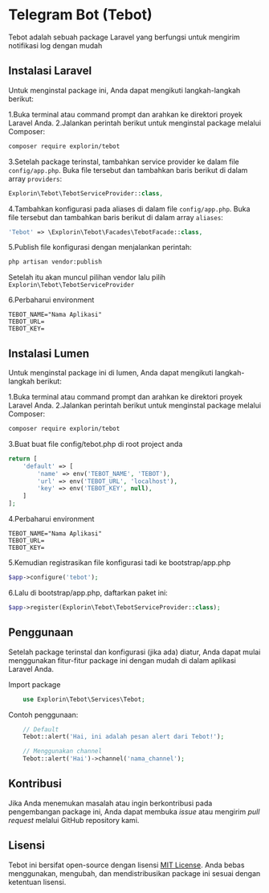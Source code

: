 # Telegram Bot (Tebot)

Tebot adalah sebuah package Laravel yang berfungsi untuk mengirim notifikasi log dengan mudah

## Instalasi Laravel

Untuk menginstal package ini, Anda dapat mengikuti langkah-langkah berikut:

1.Buka terminal atau command prompt dan arahkan ke direktori proyek Laravel Anda.
2.Jalankan perintah berikut untuk menginstal package melalui Composer:

```bash
composer require explorin/tebot
```

3.Setelah package terinstal, tambahkan service provider ke dalam file `config/app.php`. Buka file tersebut dan tambahkan baris berikut di dalam array `providers`:

```php
Explorin\Tebot\TebotServiceProvider::class,
```

4.Tambahkan konfigurasi pada aliases di dalam file `config/app.php`. Buka file tersebut dan tambahkan baris berikut di dalam array `aliases`:

```php
'Tebot' => \Explorin\Tebot\Facades\TebotFacade::class,
```

5.Publish file konfigurasi dengan menjalankan perintah:
```bash
php artisan vendor:publish 
```
Setelah itu akan muncul pilihan vendor lalu pilih `Explorin\Tebot\TebotServiceProvider`

6.Perbaharui environment
   
```env
TEBOT_NAME="Nama Aplikasi"
TEBOT_URL=
TEBOT_KEY=
```


## Instalasi Lumen

Untuk menginstal package ini di lumen, Anda dapat mengikuti langkah-langkah berikut:

1.Buka terminal atau command prompt dan arahkan ke direktori proyek Laravel Anda.
2.Jalankan perintah berikut untuk menginstal package melalui Composer:

```bash
composer require explorin/tebot
```

3.Buat buat file config/tebot.php di root project anda
```php
return [
    'default' => [
        'name' => env('TEBOT_NAME', 'TEBOT'),
        'url' => env('TEBOT_URL', 'localhost'),
        'key' => env('TEBOT_KEY', null),
    ]
];
```

4.Perbaharui environment 
```env
TEBOT_NAME="Nama Aplikasi"
TEBOT_URL=
TEBOT_KEY=
```

5.Kemudian registrasikan file konfigurasi tadi ke bootstrap/app.php

```php
$app->configure('tebot');
``` 

6.Lalu di bootstrap/app.php, daftarkan paket ini:

```php
$app->register(Explorin\Tebot\TebotServiceProvider::class);
```

## Penggunaan

Setelah package terinstal dan konfigurasi (jika ada) diatur, Anda dapat mulai menggunakan fitur-fitur package ini dengan mudah di dalam aplikasi Laravel Anda.

Import package
```php
    use Explorin\Tebot\Services\Tebot; 
```

Contoh penggunaan:
```php
    // Default
    Tebot::alert('Hai, ini adalah pesan alert dari Tebot!');

    // Menggunakan channel
    Tebot::alert('Hai')->channel('nama_channel');
```

## Kontribusi

Jika Anda menemukan masalah atau ingin berkontribusi pada pengembangan package ini, Anda dapat membuka _issue_ atau mengirim _pull request_ melalui GitHub repository kami.

## Lisensi

Tebot ini bersifat open-source dengan lisensi [MIT License](https://opensource.org/licenses/MIT). Anda bebas menggunakan, mengubah, dan mendistribusikan package ini sesuai dengan ketentuan lisensi.